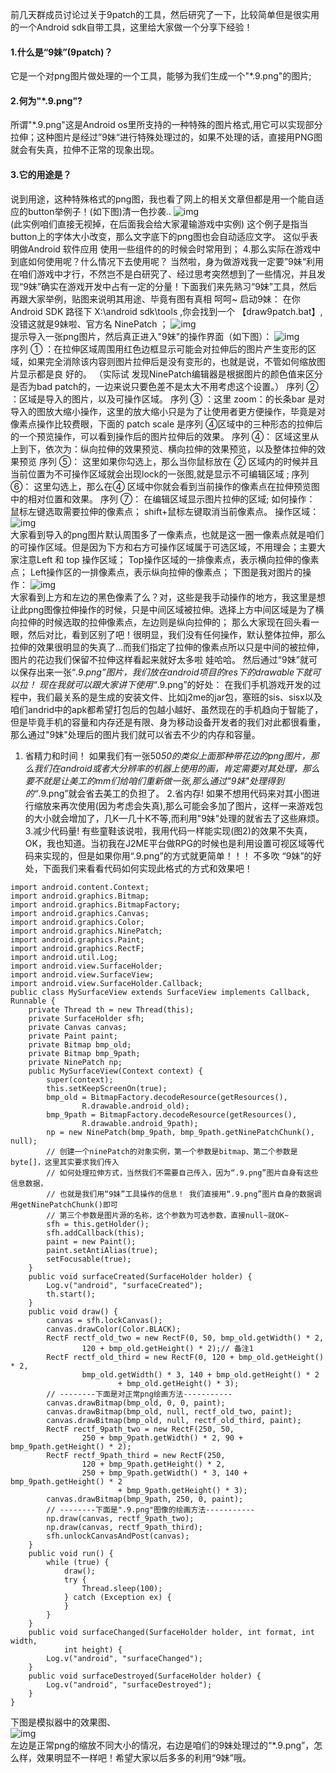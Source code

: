 前几天群成员讨论过关于9patch的工具，然后研究了一下，比较简单但是很实用的一个Android sdk自带工具，这里给大家做一个分享下经验！
#### 1.什么是“9妹”(9patch)？
它是一个对png图片做处理的一个工具，能够为我们生成一个"*.9.png"的图片;
#### 2.何为"*.9.png"?
所谓"*.9.png"这是Android os里所支持的一种特殊的图片格式,用它可以实现部分拉伸；这种图片是经过”9妹“进行特殊处理过的，如果不处理的话，直接用PNG图就会有失真，拉伸不正常的现象出现。
#### 3.它的用途是？
说到用途，这种特殊格式的png图，我也看了网上的相关文章但都是用一个能自适应的button举例子！(如下图)清一色抄袭.. 
![img](P)  
(此实例咱们直接无视掉，在后面我会给大家灌输游戏中实例)
这个例子是指当button上的字体大小改变，那么文字底下的png图也会自动适应文字。
这似乎表明做Android 软件应用 使用一些组件的的时候会时常用到；
4.那么实际在游戏中到底如何使用呢？什么情况下去使用呢？
当然啦，身为做游戏我一定要”9妹“利用在咱们游戏中才行，不然岂不是白研究了、经过思考突然想到了一些情况，并且发现“9妹”确实在游戏开发中占有一定的分量！下面我们来先熟习“9妹”工具，然后再跟大家举例，贴图来说明其用途、毕竟有图有真相 呵呵~
启动9妹：
在你Android SDK 路径下 X:\android sdk\tools ,你会找到一个 【draw9patch.bat】,没错这就是9妹啦、官方名 NinePatch ；
![img](P)  
提示导入一张png图片，然后真正进入"9妹"的操作界面（如下图）：
![img](P)  
序列 ① ：在拉伸区域周围用红色边框显示可能会对拉伸后的图片产生变形的区域，如果完全消除该内容则图片拉伸后是没有变形的，也就是说，不管如何缩放图片显示都是良 好的。 （实际试 发现NinePatch编辑器是根据图片的颜色值来区分是否为bad patch的，一边来说只要色差不是太大不用考虑这个设置。）
序列 ② ：区域是导入的图片，以及可操作区域。
序列 ③ ：这里 zoom：的长条bar 是对导入的图放大缩小操作，这里的放大缩小只是为了让使用者更方便操作，毕竟是对像素点操作比较费眼，下面的 patch scale 是序列 ④区域中的三种形态的拉伸后的一个预览操作，可以看到操作后的图片拉伸后的效果。
序列 ④： 区域这里从上到下，依次为：纵向拉伸的效果预览、横向拉伸的效果预览，以及整体拉伸的效果预览
序列 ⑤： 这里如果你勾选上，那么当你鼠标放在 ② 区域内的时候并且当前位置为不可操作区域就会出现lock的一张图,就是显示不可编辑区域 ;
序列 ⑥： 这里勾选上，那么在④ 区域中你就会看到当前操作的像素点在拉伸预览图中的相对位置和效果。
序列 ⑦： 在编辑区域显示图片拉伸的区域;
如何操作：
鼠标左键选取需要拉伸的像素点；  shift+鼠标左键取消当前像素点。
操作区域：
![img](P)  
大家看到导入的png图片默认周围多了一像素点，也就是这一圈一像素点就是咱们的可操作区域。但是因为下方和右方可操作区域属于可选区域，不用理会；主要大家注意Left 和 top 操作区域；
Top操作区域的一排像素点，表示横向拉伸的像素点；
Left操作区的一排像素点，表示纵向拉伸的像素点；
下图是我对图片的操作：
![img](P)  
大家看到上方和左边的黑色像素了么？对，这些是我手动操作的地方，我这里是想让此png图像拉伸操作的时候，只是中间区域被拉伸。选择上方中间区域是为了横向拉伸的时候选取的拉伸像素点，左边则是纵向拉伸的；
那么大家现在回头看一眼，然后对比，看到区别了吧！很明显，我们没有任何操作，默认整体拉伸，那么拉伸的效果很明显的失真了...而我们指定了拉伸的像素点所以只是中间的被拉伸，图片的花边我们保留不拉伸这样看起来就好太多啦 娃哈哈。
然后通过“9妹”就可以保存出来一张“*.9.png”图片，我们放在android项目的res下的drawable下就可以拉！
现在我就可以跟大家讲下使用“*.9.png”的好处：
在我们手机游戏开发的过程中，我们最关系的是生成的安装文件、比如j2me的jar包，塞班的sis、sisx以及咱们andrid中的apk都希望打包后的包越小越好、虽然现在的手机趋向于智能了，但是毕竟手机的容量和内存还是有限、身为移动设备开发者的我们对此都很看重，那么通过"9妹"处理后的图片我们就可以省去不少的内存和容量。
1. 省精力和时间！
如果我们有一张50*50的类似上面那种带花边的png图片，那么我们在android或者大分辨率的机器上使用的画，肯定需要对其处理，那么要不就是让美工的mm们给咱们重新做一张,那么通过"9妹"处理得到的“*.9.png”就会省去美工的负担了。
2.省内存!
如果不想用代码来对其小图进行缩放来再次使用(因为考虑会失真),那么可能会多加了图片，这样一来游戏包的大小就会增加了，几K—几十K不等,而利用"9妹"处理的就省去了这些麻烦。
3.减少代码量!
有些童鞋该说啦，我用代码一样能实现(图2)的效果不失真，OK，我也知道。当初我在J2ME平台做RPG的时候也是利用设置可视区域等代码来实现的，但是如果你用“.9.png”的方式就更简单！！！
不多吹 “9妹”的好处，下面我们来看看代码如何实现此格式的方式和效果吧！
```  
import android.content.Context;
import android.graphics.Bitmap;
import android.graphics.BitmapFactory;
import android.graphics.Canvas;
import android.graphics.Color;
import android.graphics.NinePatch;
import android.graphics.Paint;
import android.graphics.RectF;
import android.util.Log;
import android.view.SurfaceHolder;
import android.view.SurfaceView;
import android.view.SurfaceHolder.Callback;
public class MySurfaceView extends SurfaceView implements Callback, Runnable {
	private Thread th = new Thread(this);
	private SurfaceHolder sfh;
	private Canvas canvas;
	private Paint paint;
	private Bitmap bmp_old;
	private Bitmap bmp_9path;
	private NinePatch np;
	public MySurfaceView(Context context) {
		super(context);
		this.setKeepScreenOn(true);
		bmp_old = BitmapFactory.decodeResource(getResources(),
				R.drawable.android_old);
		bmp_9path = BitmapFactory.decodeResource(getResources(),
				R.drawable.android_9path);
		np = new NinePatch(bmp_9path, bmp_9path.getNinePatchChunk(), null);
		// 创建一个ninePatch的对象实例，第一个参数是bitmap、第二个参数是byte[]，这里其实要求我们传入
		// 如何处理拉伸方式，当然我们不需要自己传入，因为“.9.png”图片自身有这些信息数据，
		// 也就是我们用“9妹”工具操作的信息！ 我们直接用“.9.png”图片自身的数据调用getNinePatchChunk()即可
		// 第三个参数是图片源的名称，这个参数为可选参数，直接null~就OK~
		sfh = this.getHolder();
		sfh.addCallback(this);
		paint = new Paint();
		paint.setAntiAlias(true);
		setFocusable(true);
	}
	public void surfaceCreated(SurfaceHolder holder) {
		Log.v("android", "surfaceCreated");
		th.start();
	}
	public void draw() {
		canvas = sfh.lockCanvas();
		canvas.drawColor(Color.BLACK);
		RectF rectf_old_two = new RectF(0, 50, bmp_old.getWidth() * 2,
				120 + bmp_old.getHeight() * 2);// 备注1
		RectF rectf_old_third = new RectF(0, 120 + bmp_old.getHeight() * 2,
				bmp_old.getWidth() * 3, 140 + bmp_old.getHeight() * 2
						+ bmp_old.getHeight() * 3);
		// --------下面是对正常png绘画方法-----------
		canvas.drawBitmap(bmp_old, 0, 0, paint);
		canvas.drawBitmap(bmp_old, null, rectf_old_two, paint);
		canvas.drawBitmap(bmp_old, null, rectf_old_third, paint);
		RectF rectf_9path_two = new RectF(250, 50,
				250 + bmp_9path.getWidth() * 2, 90 + bmp_9path.getHeight() * 2);
		RectF rectf_9path_third = new RectF(250,
				120 + bmp_9path.getHeight() * 2,
				250 + bmp_9path.getWidth() * 3, 140 + bmp_9path.getHeight() * 2
						+ bmp_9path.getHeight() * 3);
		canvas.drawBitmap(bmp_9path, 250, 0, paint);
		// --------下面是".9.png"图像的绘画方法-----------
		np.draw(canvas, rectf_9path_two);
		np.draw(canvas, rectf_9path_third);
		sfh.unlockCanvasAndPost(canvas);
	}
	public void run() {
		while (true) {
			draw();
			try {
				Thread.sleep(100);
			} catch (Exception ex) {
			}
		}
	}
	public void surfaceChanged(SurfaceHolder holder, int format, int width,
			int height) {
		Log.v("android", "surfaceChanged");
	}
	public void surfaceDestroyed(SurfaceHolder holder) {
		Log.v("android", "surfaceDestroyed");
	}
}
```
下图是模拟器中的效果图、                       
![img](P)  
左边是正常png的缩放不同大小的情况，右边是咱们的9妹处理过的“*.9.png”，怎么样，效果明显不一样吧！希望大家以后多多的利用“9妹”哦。